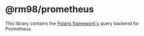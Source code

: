 # @rm98/prometheus

This library contains the [Polaris framework's](https://polaris-slo-cloud.github.io) query backend for Prometheus.
